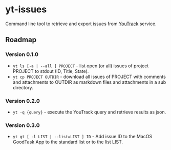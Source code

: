 # yt-issues
Command line tool to retrieve and export issues from
[YouTrack](https://www.jetbrains.com/youtrack/) service.

## Roadmap

### Version 0.1.0
- `yt ls [-a | --all ] PROJECT` - list open (or all) issues of project PROJECT to stdout (ID, Title, State).
- `yt cp PROJECT OUTDIR` - download all issues of PROJECT with comments and attachments to OUTDIR as markdown files and attachments in a sub directory.

### Version 0.2.0
- `yt -q {query}` - execute the YouTrack query and retrieve results as json.

### Version 0.3.0
- `yt gt [ -l LIST | --list=LIST ] ID` - Add issue ID to the MacOS GoodTask App to the standard list or to the list LIST.
